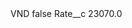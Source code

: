 <?xml version="1.0" encoding="UTF-8"?>
<CustomMetadata xmlns="http://soap.sforce.com/2006/04/metadata" xmlns:xsi="http://www.w3.org/2001/XMLSchema-instance" xmlns:xsd="http://www.w3.org/2001/XMLSchema">
    <label>VND</label>
    <protected>false</protected>
    <values>
        <field>Rate__c</field>
        <value xsi:type="xsd:double">23070.0</value>
    </values>
</CustomMetadata>
